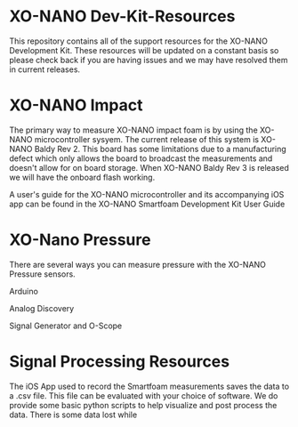 # XO-NANO Dev-Kit-Resources
This repository contains all of the support resources for the XO-NANO Development Kit. These resources will be updated on a constant basis so please check back if you are having issues and we may have resolved them in current releases.

# XO-NANO Impact
The primary way to measure XO-NANO impact foam is by using the XO-NANO microcontroller sysyem. The current release of this system is XO-NANO Baldy Rev 2. This board has some limitations due to a manufacturing defect which only allows the board to broadcast the measurements and doesn't allow for on board storage. When XO-NANO Baldy Rev 3 is released we will have the onboard flash working.

A user's guide for the XO-NANO microcontroller and its accompanying iOS app can be found in the XO-NANO Smartfoam Development Kit User Guide

# XO-Nano Pressure
There are several ways you can measure pressure with the XO-NANO Pressure sensors. 

Arduino

Analog Discovery

Signal Generator and O-Scope

# Signal Processing Resources
The iOS App used to record the Smartfoam measurements saves the data to a .csv file. This file can be evaluated with your choice of software. We do provide some basic python scripts to help visualize and post process the data. There is some data lost while 

